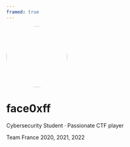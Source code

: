 ```yaml
---
framed: true
---
```


<img src="/img/avatar.png" style="border-radius: 50%; width: 160px; margin: 0 auto;" />

# face0xff

Cybersecurity Student &middot; Passionate CTF player

Team France 2020, 2021, 2022

